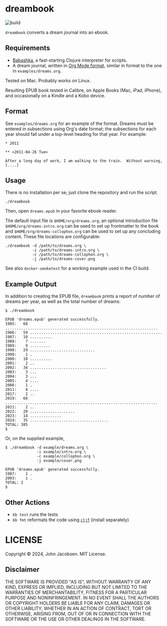 # dreambook

![build](https://github.com/eigenhombre/dreambook/actions/workflows/build.yml/badge.svg)

`dreambook` converts a dream journal into an ebook.

## Requirements

- [Babashka](https://github.com/babashka/babashka), a fast-starting Clojure interpreter for scripts.
- A dream journal, written in [Org Mode format](https://orgmode.org/), similar in format to
  the one in `examples/dreams.org`.

Tested on Mac.  Probably works on Linux.

Resulting EPUB book tested in Calibre, on Apple Books (Mac, iPad,
iPhone), and occasionally on a Kindle and a Kobo device.

## Format

See `examples/dreams.org` for an example of the format.  Dreams must be
entered in subsections using Org's date format; the subsections for each
year should fall under a top-level heading for that year.  For example:

```
* 2011

** <2011-04-26 Tue>

After a long day of work, I am walking to the train.  Without warning, [....]
```

## Usage

There is no installation per se; just clone the repository and run the script.

    ./dreambook

Then, open `dreams.epub` in your favorite ebook reader.

The default input file is `$HOME/org/dreams.org`; an optional introduction
file `$HOME/org/dreams-intro.org` can be used to set up frontmatter to the book
and `$HOME/org/dreams-collophon.org` can be used to set up any concluding content.
These file locations are configurable:

    ./dreambook -d /path/to/dreams.org \
                -i /path/to/dreams-intro.org \
                -c /path/to/dreams-collophon.org \
                -j /path/to/dreams-cover.png

See also `docker-smoketest` for a working example used in the CI build.

## Example Output

In addition to creating the EPUB file, `dreambook` prints a report of number of dreams
per year, as well as the total number of dreams:

```
$ ./dreambook

EPUB 'dreams.epub' generated successfully.
1985:   68 ....................................................................
1986:   59 ...........................................................
1987:   10 ..........
1988:    7 .......
1989:    9 .........
1990:   29 .............................
1998:    1 .
2000:   10 ..........
2001:    2 ..
2002:   34 ..................................
2003:    3 ...
2004:    3 ...
2005:    4 ....
2006:    1 .
2011:    4 ....
2017:    2 ..
2019:   68 ....................................................................
2021:    2 ..
2022:   20 ....................
2023:   14 ..............
2024:   35 ...................................
TOTAL: 385
$
```

Or, on the supplied example,

```
$ ./dreambook -d example/dreams.org \
              -i example/intro.org \
              -c example/collophon.org \
              -j example/cover.png

EPUB 'dreams.epub' generated successfully.
1987:    1 .
2003:    1 .
TOTAL: 2
$
```

## Other Actions

- `bb test` runs the tests
- `bb fmt` reformats the code using [`cljf`](https://github.com/candid82/cljf) (install separately)

# LICENSE

Copyright © 2024, John Jacobsen. MIT License.

## Disclaimer

THE SOFTWARE IS PROVIDED "AS IS", WITHOUT WARRANTY OF ANY KIND,
EXPRESS OR IMPLIED, INCLUDING BUT NOT LIMITED TO THE WARRANTIES OF
MERCHANTABILITY, FITNESS FOR A PARTICULAR PURPOSE AND NONINFRINGEMENT.
IN NO EVENT SHALL THE AUTHORS OR COPYRIGHT HOLDERS BE LIABLE FOR ANY
CLAIM, DAMAGES OR OTHER LIABILITY, WHETHER IN AN ACTION OF CONTRACT,
TORT OR OTHERWISE, ARISING FROM, OUT OF OR IN CONNECTION WITH THE
SOFTWARE OR THE USE OR OTHER DEALINGS IN THE SOFTWARE.
